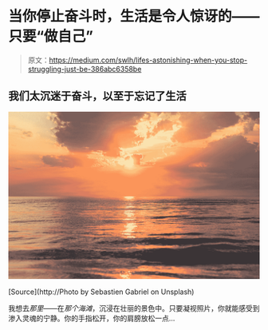 # 当你停止奋斗时，生活是令人惊讶的——只要“做自己”

> 原文：<https://medium.com/swlh/lifes-astonishing-when-you-stop-struggling-just-be-386abc6358be>

## 我们太沉迷于奋斗，以至于忘记了生活

![](img/bf8b88ca1a6f31b6cf87be68249d5689.png)

[Source](http://Photo by Sebastien Gabriel on Unsplash)

我想去*那里*——在*那个海滩*，沉浸在壮丽的景色中。只要凝视照片，你就能感受到渗入灵魂的宁静。你的手指松开，你的肩膀放松一点…